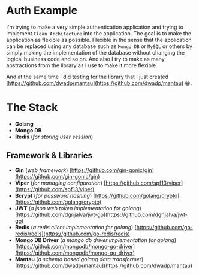 # Auth Example
I'm trying to make a very simple authentication application and trying to implement `Clean Architecture` into the application. The goal is to make the application as flexible as possible. Flexible in the sense that the application can be replaced using any database such as `Mongo DB` or `MySQL` or others by simply making the implementation of the database without changing the logical business code and so on. And also I try to make as many abstractions from the library as I use to make it more flexible.

And at the same time I did testing for the library that I just created [https://github.com/dwadp/mantau](https://github.com/dwadp/mantau) 😆.

# The Stack
- **Golang**
- **Mongo DB**
- **Redis** (*for storing user session*)

## Framework & Libraries
- **Gin** (*web framework*) [https://github.com/gin-gonic/gin](https://github.com/gin-gonic/gin)
- **Viper** (*for managing configuration*) [https://github.com/spf13/viper](https://github.com/spf13/viper)
- **Bcrypt** (*for password hashing*) [https://github.com/golang/crypto](https://github.com/golang/crypto)
- **JWT** (*a json web token implementation for golang*) [https://github.com/dgrijalva/jwt-go](https://github.com/dgrijalva/jwt-go)
- **Redis** (*a redis client implementation for golang*) [https://github.com/go-redis/redis](https://github.com/go-redis/redis)
- **Mongo DB Driver** (*a mongo db driver implementation for golang*) [https://github.com/mongodb/mongo-go-driver](https://github.com/mongodb/mongo-go-driver)
- **Mantau** (*a schema based golang data transformer*) [https://github.com/dwadp/mantau](https://github.com/dwadp/mantau)

